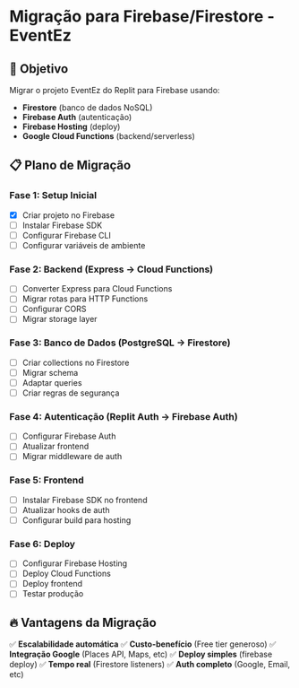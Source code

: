 # Migração para Firebase/Firestore - EventEz

## 🎯 Objetivo

Migrar o projeto EventEz do Replit para Firebase usando:
- **Firestore** (banco de dados NoSQL)
- **Firebase Auth** (autenticação)
- **Firebase Hosting** (deploy)
- **Google Cloud Functions** (backend/serverless)

## 📋 Plano de Migração

### Fase 1: Setup Inicial
- [x] Criar projeto no Firebase
- [ ] Instalar Firebase SDK
- [ ] Configurar Firebase CLI
- [ ] Configurar variáveis de ambiente

### Fase 2: Backend (Express → Cloud Functions)
- [ ] Converter Express para Cloud Functions
- [ ] Migrar rotas para HTTP Functions
- [ ] Configurar CORS
- [ ] Migrar storage layer

### Fase 3: Banco de Dados (PostgreSQL → Firestore)
- [ ] Criar collections no Firestore
- [ ] Migrar schema
- [ ] Adaptar queries
- [ ] Criar regras de segurança

### Fase 4: Autenticação (Replit Auth → Firebase Auth)
- [ ] Configurar Firebase Auth
- [ ] Atualizar frontend
- [ ] Migrar middleware de auth

### Fase 5: Frontend
- [ ] Instalar Firebase SDK no frontend
- [ ] Atualizar hooks de auth
- [ ] Configurar build para hosting

### Fase 6: Deploy
- [ ] Configurar Firebase Hosting
- [ ] Deploy Cloud Functions
- [ ] Deploy frontend
- [ ] Testar produção

## 🔥 Vantagens da Migração

✅ **Escalabilidade automática**
✅ **Custo-benefício** (Free tier generoso)
✅ **Integração Google** (Places API, Maps, etc)
✅ **Deploy simples** (firebase deploy)
✅ **Tempo real** (Firestore listeners)
✅ **Auth completo** (Google, Email, etc)
